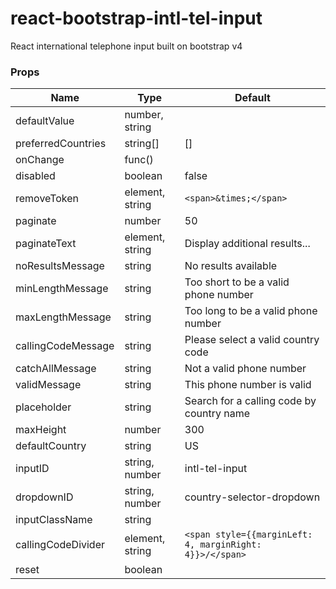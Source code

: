 # react-bootstrap-intl-tel-input
React international telephone input built on bootstrap v4

### Props

| Name               | Type            | Default                                                  |
|--------------------|-----------------|----------------------------------------------------------|
| defaultValue       | number, string  |                                                          |
| preferredCountries | string[]        | []                                                       |
| onChange           | func()          |                                                          |
| disabled           | boolean         | false                                                    |
| removeToken        | element, string | `<span>&times;</span>`                                   |
| paginate           | number          | 50                                                       |
| paginateText       | element, string | Display additional results...                            |
| noResultsMessage   | string          | No results available                                     |
| minLengthMessage   | string          | Too short to be a valid phone number                     |
| maxLengthMessage   | string          | Too long to be a valid phone number                      |
| callingCodeMessage | string          | Please select a valid country code                       |
| catchAllMessage    | string          | Not a valid phone number                                 |
| validMessage       | string          | This phone number is valid                               |
| placeholder        | string          | Search for a calling code by country name                |
| maxHeight          | number          | 300                                                      |
| defaultCountry     | string          | US                                                       |
| inputID            | string, number  | intl-tel-input                                           |
| dropdownID         | string, number  | country-selector-dropdown                                |
| inputClassName     | string          |                                                          |
| callingCodeDivider | element, string | `<span style={{marginLeft: 4, marginRight: 4}}>/</span>` |
| reset              | boolean         |                                                          |
